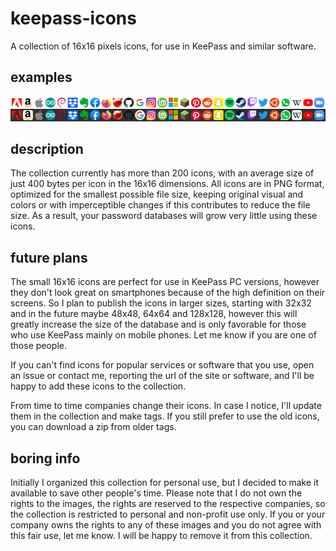 # keepass-icons
A collection of 16x16 pixels icons, for use in KeePass and similar software.

## examples
![Some example icons](/examples.png "Example icons")

## description
The collection currently has more than 200 icons, with an average size of just 400 bytes per icon in the 16x16 dimensions. All icons are in PNG format, optimized for the smallest possible file size, keeping original visual and colors or with imperceptible changes if this contributes to reduce the file size. As a result, your password databases will grow very little using these icons.

## future plans
The small 16x16 icons are perfect for use in KeePass PC versions, however they don't look great on smartphones because of the high definition on their screens. So I plan to publish the icons in larger sizes, starting with 32x32 and in the future maybe 48x48, 64x64 and 128x128, however this will greatly increase the size of the database and is only favorable for those who use KeePass mainly on mobile phones. Let me know if you are one of those people.

If you can't find icons for popular services or software that you use, open an issue or contact me, reporting the url of the site or software, and I'll be happy to add these icons to the collection.

From time to time companies change their icons. In case I notice, I'll update them in the collection and make tags. If you still prefer to use the old icons, you can download a zip from older tags.

## boring info
Initially I organized this collection for personal use, but I decided to make it available to save other people's time. Please note that I do not own the rights to the images, the rights are reserved to the respective companies, so the collection is restricted to personal and non-profit use only. If you or your company owns the rights to any of these images and you do not agree with this fair use, let me know. I will be happy to remove it from this collection.
